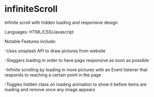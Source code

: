 # infiniteScroll
Infinite scroll with hidden loading and responsive design

Languages:
HTML/CSS/Javascript

Notable Features include:

-Uses unsplash API to draw pictures from website

-Staggers loading in order to have page responsive as soon as possible

-Infinite scrolling by loading in more pictures with an Event listener that responds to reaching a certain point in the page

-Toggles hidden class on loading animation to show it before items are loading and remove once any image appears
